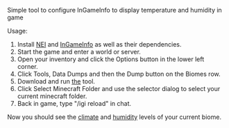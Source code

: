 Simple tool to configure InGameInfo to display temperature and humidity in game

Usage:  
1. Install [NEI](http://www.minecraftforum.net/forums/mapping-and-modding/minecraft-mods/1279956-chickenbones-mods) and [InGameInfo](http://www.minecraftforum.net/forums/mapping-and-modding/minecraft-mods/1284041-lunatrius-mods) as well as their dependencies.  
2. Start the game and enter a world or server.  
3. Open your inventory and click the Options button in the lower left corner.  
4. Click Tools, Data Dumps and then the Dump button on the Biomes row.  
5. Download and run [the](https://dl.dropboxusercontent.com/u/27836116/InGameBees.jar) tool.  
6. Click Select Minecraft Folder and use the selector dialog to select your current minecraft folder.  
7. Back in game, type "/igi reload" in chat.

Now you should see the [climate](http://ftbwiki.org/Climate) and [humidity](http://ftbwiki.org/Humidity) levels of your current biome.
